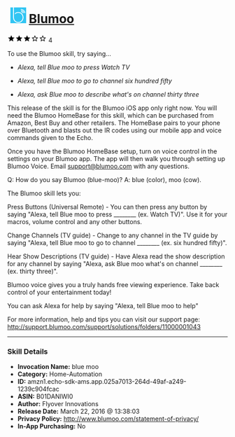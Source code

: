 # &nbsp;<img src="skill_icon" alt="Blumoo icon" width="36"> [Blumoo](http://alexa.amazon.com/#skills/amzn1.echo-sdk-ams.app.025a7013-264d-49af-a249-1239c904fcac)
![3 stars](../../images/ic_star_black_18dp_1x.png)![3 stars](../../images/ic_star_black_18dp_1x.png)![3 stars](../../images/ic_star_black_18dp_1x.png)![3 stars](../../images/ic_star_border_black_18dp_1x.png)![3 stars](../../images/ic_star_border_black_18dp_1x.png) 4

To use the Blumoo skill, try saying...

* *Alexa, tell Blue moo to press Watch TV*

* *Alexa, tell Blue moo to go to channel six hundred fifty*

* *Alexa, ask Blue moo to describe what's on channel thirty three*

This release of the skill is for the Blumoo iOS app only right now.  You will need the Blumoo HomeBase for this skill, which can be purchased from Amazon, Best Buy and other retailers.  The HomeBase pairs to your phone over Bluetooth and blasts out the IR codes using our mobile app and voice commands given to the Echo.

Once you have the Blumoo HomeBase setup, turn on voice control in the settings on your Blumoo app.  The app will then walk you through setting up Blumoo Voice.  Email support@blumoo.com with any questions.

Q: How do you say Blumoo (blue-moo)?
A: blue (color), moo (cow).

The Blumoo skill lets you:

Press Buttons (Universal Remote) - You can then press any button by saying "Alexa, tell Blue moo to press ________ (ex. Watch TV)".  Use it for your macros, volume control and any other buttons.  

Change Channels (TV guide) - Change to any channel in the TV guide by saying "Alexa, tell Blue moo to go to channel ________ (ex. six hundred fifty)".  

Hear Show Descriptions (TV guide) - Have Alexa read the show description for any channel by saying "Alexa, ask Blue moo what's on channel ________ (ex. thirty three)".

Blumoo voice gives you a truly hands free viewing experience.  Take back control of your entertainment today!

You can ask Alexa for help by saying "Alexa, tell Blue moo to help"

For more information, help and tips you can visit our support page:
http://support.blumoo.com/support/solutions/folders/11000001043

***

### Skill Details

* **Invocation Name:** blue moo
* **Category:** Home-Automation
* **ID:** amzn1.echo-sdk-ams.app.025a7013-264d-49af-a249-1239c904fcac
* **ASIN:** B01DANIWI0
* **Author:** Flyover Innovations
* **Release Date:** March 22, 2016 @ 13:38:03
* **Privacy Policy:** http://www.blumoo.com/statement-of-privacy/
* **In-App Purchasing:** No
